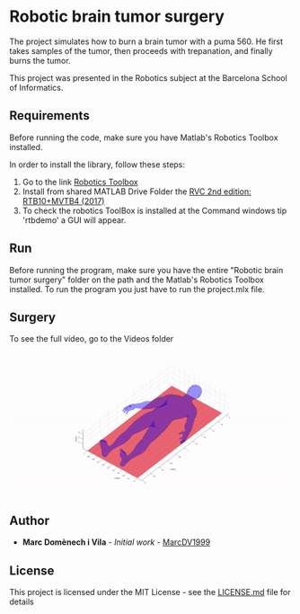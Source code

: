 # Robotic brain tumor surgery

The project simulates how to burn a brain tumor with a puma 560. He first takes samples of the tumor, then proceeds with trepanation, and finally burns the tumor.

This project was presented in the Robotics subject at the Barcelona School of Informatics.



## Requirements

Before running the code, make sure you have Matlab's Robotics Toolbox installed.

In order to install the library, follow these steps:

1. Go to the link [Robotics Toolbox](https://petercorke.com/toolboxes/robotics-toolbox/)
2.  Install from shared MATLAB Drive Folder the [RVC 2nd edition: RTB10+MVTB4 (2017)](https://drive.matlab.com/sharing/e668b3b4-a452-464b-8e6e-77280e6cce21)
3. To check the robotics ToolBox is installed at the Command  windows tip 'rtbdemo' a GUI will appear.

## Run

Before running the program, make sure you have the entire "Robotic brain tumor surgery" folder on the path and the Matlab's Robotics Toolbox installed. To run the program you just have to run the project.mlx file.



## Surgery

To see the full video, go to the Videos folder

<img src="Videos/Surgery.gif" alt="Surgery" style="zoom:150%;" />



## Author

- **Marc Domènech i Vila** - *Initial work* - [MarcDV1999](https://github.com/MarcDV1999)

## License

This project is licensed under the MIT License - see the [LICENSE.md](https://github.com/MarcDV1999/Robotic-brain-tumor-surgery/blob/main/LICENSE) file for details


